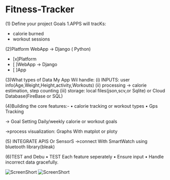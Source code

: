 # Fitness-Tracker
(1) Define your project Goals
1.APPS will tracKs:
 - calorie burned
 - workout sessions

(2)Platform
WebApp → Django ( Python)
- [x]Platform
- [ ]WebApp -> Django
- [ ]App

(3)What types of Data My App Wil handle:
(i) INPUTS: user info(Age,Weight,Height,activity,Workouts)
(ii) processing → calorie estimation, step counting
(iii) storage: local files(json,scv,or Sqlite) or Cloud Database(FireBase or SQL)
 
(4)Building the core features:-
• calorie tracking or workout types
• Gps Tracking

→ Goal Setting
Daily/weekly calorie or workout goals

->process visualization: Graphs With matplot or ploty
 

(5) INTEGRATE APIS Or SensorS
→connect With SmartWatch
using bluetooth library(bleak)


(6)TEST and Debu
• TEST Each feature seperately
• Ensure input 
• Handle incorrect data gracefully.



<img src="C:\Users\amans\OneDrive\Documents\GitHub\Fitness-Tracker\Requirement\Screenshot 2025-10-18 122715.png" alt="ScreenShort" title="Fitness App Screenshort">
<img src="C:\Users\amans\OneDrive\Documents\GitHub\Fitness-Tracker\Requirement\Screenshot 2025-10-18 115648.png" alt="ScreenShort" title="Fitness App Screenshort">
